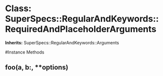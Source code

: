 # Class: SuperSpecs::RegularAndKeywords::RequiredAndPlaceholderArguments
**Inherits:** SuperSpecs::RegularAndKeywords::Arguments
    




#Instance Methods
## foo(a, b:, **options) [](#method-i-foo)

